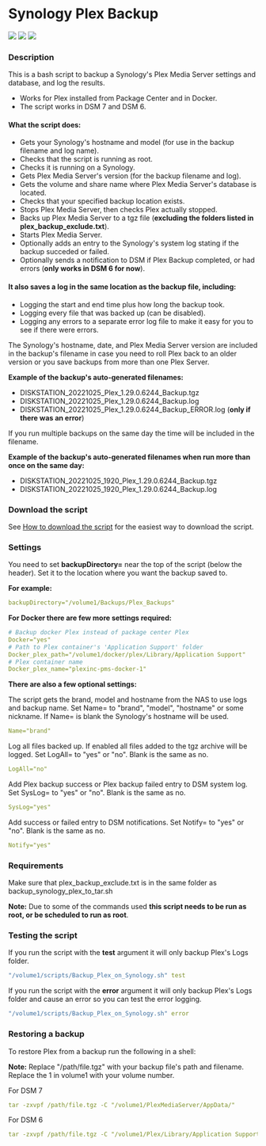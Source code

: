 # Synology Plex Backup

<a href="https://github.com/007revad/Synology_Plex_Backup/releases"><img src="https://img.shields.io/github/release/007revad/Synology_Plex_Backup.svg"></a>
<a href="https://hits.seeyoufarm.com"><img src="https://hits.seeyoufarm.com/api/count/incr/badge.svg?url=https%3A%2F%2Fgithub.com%2F007revad%2FSynology_Plex_Backup&count_bg=%2379C83D&title_bg=%23555555&icon=&icon_color=%23E7E7E7&title=hits&edge_flat=false"/></a>
[![](https://img.shields.io/static/v1?label=Sponsor&message=%E2%9D%A4&logo=GitHub&color=%23fe8e86)](https://github.com/sponsors/007revad)

### Description

This is a bash script to backup a Synology's Plex Media Server settings and database, and log the results.

-  Works for Plex installed from Package Center and in Docker.
-  The script works in DSM 7 and DSM 6.

#### What the script does:

-   Gets your Synology's hostname and model (for use in the backup filename and log name).
-   Checks that the script is running as root.
-   Checks it is running on a Synology.
-   Gets Plex Media Server's version (for the backup filename and log).
-   Gets the volume and share name where Plex Media Server's database is located.
-   Checks that your specified backup location exists.
-   Stops Plex Media Server, then checks Plex actually stopped.
-   Backs up Plex Media Server to a tgz file (**excluding the folders listed in plex_backup_exclude.txt**).
-   Starts Plex Media Server.
-   Optionally adds an entry to the Synology's system log stating if the backup succeded or failed.
-   Optionally sends a notification to DSM if Plex Backup completed, or had errors (**only works in DSM 6 for now**).

#### It also saves a log in the same location as the backup file, including:

-   Logging the start and end time plus how long the backup took.
-   Logging every file that was backed up (can be disabled).
-   Logging any errors to a separate error log file to make it easy for you to see if there were errors.

The Synology's hostname, date, and Plex Media Server version are included in the backup's filename in case you need to roll Plex back to an older version or you save backups from more than one Plex Server.

**Example of the backup's auto-generated filenames:** 
-   DISKSTATION_20221025_Plex_1.29.0.6244_Backup.tgz
-   DISKSTATION_20221025_Plex_1.29.0.6244_Backup.log
-   DISKSTATION_20221025_Plex_1.29.0.6244_Backup_ERROR.log (**only if there was an error**)

If you run multiple backups on the same day the time will be included in the filename.

**Example of the backup's auto-generated filenames when run more than once on the same day:** 
-   DISKSTATION_20221025_1920_Plex_1.29.0.6244_Backup.tgz
-   DISKSTATION_20221025_1920_Plex_1.29.0.6244_Backup.log

### Download the script

See <a href=images/how_to_download_generic.png/>How to download the script</a> for the easiest way to download the script.

### Settings

You need to set **backupDirectory=** near the top of the script (below the header). Set it to the location where you want the backup saved to. 

**For example:**

```YAML
backupDirectory="/volume1/Backups/Plex_Backups"
```

**For Docker there are few more settings required:**

```YAML
# Backup docker Plex instead of package center Plex
Docker="yes"
# Path to Plex container's 'Application Support' folder
Docker_plex_path="/volume1/docker/plex/Library/Application Support"
# Plex container name
Docker_plex_name="plexinc-pms-docker-1"
```

**There are also a few optional settings:**

The script gets the brand, model and hostname from the NAS to use logs and backup name.
Set Name= to "brand", "model", "hostname" or some nickname. If Name= is blank the Synology's hostname will be used.

```YAML
Name="brand"
```

Log all files backed up. If enabled all files added to the tgz archive will be logged.
Set LogAll= to "yes" or "no". Blank is the same as no.

```YAML
LogAll="no"
```

Add Plex backup success or Plex backup failed entry to DSM system log.
Set SysLog= to "yes" or "no". Blank is the same as no.

```YAML
SysLog="yes"
```

Add success or failed entry to DSM notifications.
Set Notify= to "yes" or "no". Blank is the same as no.

```YAML
Notify="yes"
```

### Requirements

Make sure that plex_backup_exclude.txt is in the same folder as backup_synology_plex_to_tar.sh

**Note:** Due to some of the commands used **this script needs to be run as root, or be scheduled to run as root**.


### Testing the script

If you run the script with the **test** argument it will only backup Plex's Logs folder.

```YAML
"/volume1/scripts/Backup_Plex_on_Synology.sh" test
```

If you run the script with the **error** argument it will only backup Plex's Logs folder and cause an error so you can test the error logging.

```YAML
"/volume1/scripts/Backup_Plex_on_Synology.sh" error
```

### Restoring a backup

To restore Plex from a backup run the following in a shell:

**Note:** Replace "/path/file.tgz" with your backup file's path and filename. Replace the 1 in volume1 with your volume number.

For DSM 7
```YAML
tar -zxvpf /path/file.tgz -C "/volume1/PlexMediaServer/AppData/"
```

For DSM 6
```YAML
tar -zxvpf /path/file.tgz -C "/volume1/Plex/Library/Application Support/"
```
